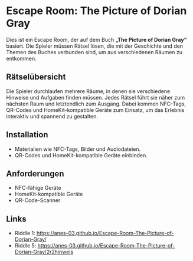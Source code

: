 # Escape Room: The Picture of Dorian Gray

Dies ist ein Escape Room, der auf dem Buch **„The Picture of Dorian Gray“** basiert. Die Spieler müssen Rätsel lösen, die mit der Geschichte und den Themen des Buches verbunden sind, um aus verschiedenen Räumen zu entkommen.

## Rätselübersicht

Die Spieler durchlaufen mehrere Räume, in denen sie verschiedene Hinweise und Aufgaben finden müssen. Jedes Rätsel führt sie näher zum nächsten Raum und letztendlich zum Ausgang. Dabei kommen NFC-Tags, QR-Codes und HomeKit-kompatible Geräte zum Einsatz, um das Erlebnis interaktiv und spannend zu gestalten.

## Installation

- Materialien wie NFC-Tags, Bilder und Audiodateien.
- QR-Codes und HomeKit-kompatible Geräte einbinden.

## Anforderungen

- NFC-fähige Geräte
- HomeKit-kompatible Geräte
- QR-Code-Scanner

## Links
- Riddle 1: https://anes-03.github.io/Escape-Room-The-Picture-of-Dorian-Gray/
- Riddle 5: https://anes-03.github.io/Escape-Room-The-Picture-of-Dorian-Gray/2r2hinweis
